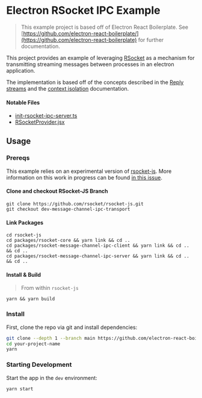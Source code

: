 # Electron RSocket IPC Example

> This example project is based off of Electron React Boilerplate. See [https://github.com/electron-react-boilerplate/](https://github.com/electron-react-boilerplate) for further documentation.

This project provides an example of leveraging [RSocket](https://rsocket.io) as a mechanism for transmitting streaming messages between processes in an electron application.

The implementation is based off of the concepts described in the [Reply streams](https://www.electronjs.org/docs/latest/tutorial/message-ports/#reply-streams) and the [context isolation](https://www.electronjs.org/docs/latest/tutorial/message-ports/#communicating-directly-between-the-main-process-and-the-main-world-of-a-context-isolated-page) documentation.

#### Notable Files

- [init-rsocket-ipc-server.ts](./src/main/init-rsocket-ipc-server.ts)
- [RSocketProvider.jsx](./src/renderer/contexts/RSocketProvider.jsx)

## Usage

### Prereqs

This example relies on an experimental version of [rsocket-js](https://github.com/rsocket/rsocket-js). More information on this work in progress can be found [in this issue](https://github.com/rsocket/rsocket-js/issues/158).

#### Clone and checkout RSocket-JS Branch

```
git clone https://github.com/rsocket/rsocket-js.git
git checkout dev-message-channel-ipc-transport
```

#### Link Packages

```
cd rsocket-js
cd packages/rsocket-core && yarn link && cd ..
cd packages/rsocket-message-channel-ipc-client && yarn link && cd .. && cd ..
cd packages/rsocket-message-channel-ipc-server && yarn link && cd .. && cd ..
```

#### Install & Build

> From within `rsocket-js`

```
yarn && yarn build
```

### Install

First, clone the repo via git and install dependencies:

```bash
git clone --depth 1 --branch main https://github.com/electron-react-boilerplate your-project-name
cd your-project-name
yarn
```

### Starting Development

Start the app in the `dev` environment:

```bash
yarn start
```
